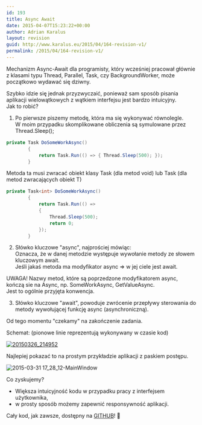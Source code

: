 ```yaml
---
id: 193
title: Async Await
date: 2015-04-07T15:23:22+00:00
author: Adrian Karalus
layout: revision
guid: http://www.karalus.eu/2015/04/164-revision-v1/
permalink: /2015/04/164-revision-v1/
---
```

Mechanizm Async-Await dla programisty, który wcześniej pracował głównie z klasami typu Thread, Parallel, Task, czy BackgroundWorker, może początkowo wydawać się dziwny.

<!--more-->

Szybko idzie się jednak przyzwyczaić, ponieważ sam sposób pisania aplikacji wielowątkowych z wątkiem interfejsu jest bardzo intuicyjny.  
Jak to robić?

1) Po pierwsze piszemy metodę, która ma się wykonywać równolegle.  
W moim przypadku skomplikowane obliczenia są symulowane przez Thread.Sleep();

```csharp
private Task DoSomeWorkAsync()
        {
            return Task.Run(() => { Thread.Sleep(500); });
        }
```

Metoda ta musi zwracać obiekt klasy Task (dla metod void) lub Task (dla metod zwracających obiekt T)

```csharp
private Task<int> DoSomeWorkAsync()
        {
            return Task.Run(() =>
            {
                Thread.Sleep(500);
                return 0;
            });
        }
```

2) Słówko kluczowe "async", najprościej mówiąc:  
Oznacza, że w danej metodzie występuje wywołanie metody ze słowem kluczowym await.  
Jeśli jakaś metoda ma modyfikator async => w jej ciele jest await.

UWAGA! Nazwy metod, które są poprzedzone modyfikatorem async, kończą sie na Async, np. SomeWorkAsync, GetValueAsync.  
Jest to ogólnie przyjęta konwencja.

3) Słówko kluczowe "await", powoduje zwrócenie przepływy sterowania do metody wywołującej funkcję async (asynchroniczną).

Od tego momentu "czekamy" na zakończenie zadania.

Schemat: (pionowe linie reprezentują wykonywany w czasie kod)

[<img class="alignnone size-full wp-image-166" src="/wp-content/uploads/2015/03/20150326_214952.jpg?resize=3264%2C2448" alt="20150326_214952" width="3264" height="2448" srcset="/wp-content/uploads/2015/03/20150326_214952.jpg?w=3264 3264w, /wp-content/uploads/2015/03/20150326_214952.jpg?resize=300%2C225 300w, /wp-content/uploads/2015/03/20150326_214952.jpg?resize=1024%2C768 1024w, /wp-content/uploads/2015/03/20150326_214952.jpg?w=2000 2000w, /wp-content/uploads/2015/03/20150326_214952.jpg?w=3000 3000w" sizes="(max-width: 1000px) 100vw, 1000px" data-recalc-dims="1" />](/wp-content/uploads/2015/03/20150326_214952.jpg)

Najlepiej pokazać to na prostym przykładzie aplikacji z paskiem postępu.

<img class="alignnone size-medium wp-image-165" src="/wp-content/uploads/2015/03/2015-03-31-17_28_12-MainWindow.png?resize=300%2C86" alt="2015-03-31 17_28_12-MainWindow" width="300" height="86" srcset="/wp-content/uploads/2015/03/2015-03-31-17_28_12-MainWindow.png?resize=300%2C86 300w, /wp-content/uploads/2015/03/2015-03-31-17_28_12-MainWindow.png?w=656 656w" sizes="(max-width: 300px) 100vw, 300px" data-recalc-dims="1" /> 

Co zyskujemy?  
- Większa intuicyjność kodu w przypadku pracy z interfejsem użytkownika,  
- w prosty sposób możemy zapewnić responsywność aplikacji.

Cały kod, jak zawsze, dostępny na <a href="https://github.com/RamzesBlog/AsyncAwaitExample" target="_blank">GITHUB</a>! 🙂